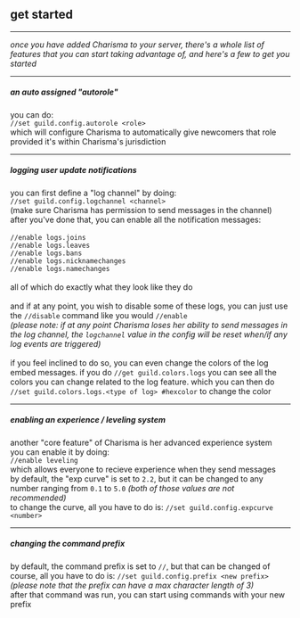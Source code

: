 ## get started
* * *
*once you have added Charisma to your server, there's a whole list of features that you can start taking advantage of, and here's a few to get you started*
* * *
##### an auto assigned "autorole"
you can do:\
`//set guild.config.autorole <role>`\
which will configure Charisma to automatically give newcomers that role provided it's within Charisma's jurisdiction
* * *
##### logging user update notifications
you can first define a "log channel" by doing:\
`//set guild.config.logchannel <channel>`\
(make sure Charisma has permission to send messages in the channel)\
after you've done that, you can enable all the notification messages:
<br><br>
`//enable logs.joins`\
`//enable logs.leaves`\
`//enable logs.bans`\
`//enable logs.nicknamechanges`\
`//enable logs.namechanges`
<br><br>
all of which do exactly what they look like they do\
<br>
and if at any point, you wish to disable some of these logs, you can just use the `//disable` command like you would `//enable`\
*(please note: if at any point Charisma loses her ability to send messages in the log channel, the `logchannel` value in the config will be reset when/if any log events are triggered)*\
<br>
if you feel inclined to do so, you can even change the colors of the log embed messages. if you do `//get guild.colors.logs` you can see all the colors you can change related to the log feature. which you can then do `//set guild.colors.logs.<type of log> #hexcolor` to change the color
* * *
##### enabling an experience / leveling system
another "core feature" of Charisma is her advanced experience system\
you can enable it by doing:\
`//enable leveling`\
which allows everyone to recieve experience when they send messages\
by default, the "exp curve" is set to `2.2`, but it can be changed to any number ranging from `0.1` to `5.0` *(both of those values are not recommended)*\
to change the curve, all you have to do is: `//set guild.config.expcurve <number>`
* * *
##### changing the command prefix
by default, the command prefix is set to `//`, but that can be changed of course,
all you have to do is: `//set guild.config.prefix <new prefix>`\
*(please note that the prefix can have a max character length of 3)*\
after that command was run, you can start using commands with your new prefix